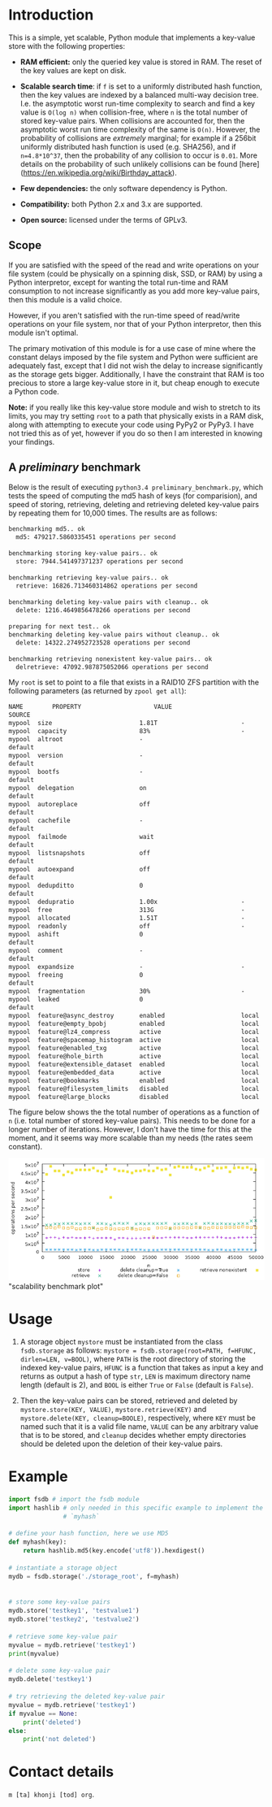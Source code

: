 Introduction
============

This is a simple, yet scalable, Python module that implements a key-value store
with the following properties:

  * **RAM efficient:** only the queried key value is stored in RAM. The reset
    of the key values are kept on disk.

  * **Scalable search time**: if `f` is set to a uniformly distributed hash
    function, then the key values are indexed by a balanced multi-way
    decision tree. I.e. the asymptotic worst run-time complexity to
    search and find a key value is `O(log n)` when collision-free, where `n`
    is the total number of stored key-value pairs. When collisions
    are accounted for, then the asymptotic worst run time complexity of the
    same is `O(n)`. However, the probability of
    collisions are _extremely_ marginal; for example if a 256bit uniformly
    distributed hash function is used (e.g. SHA256), and if `n=4.8*10^37`,
    then the probability of any collision to occur is `0.01`. More details on
    the probability of such unlikely collisions can be found [here]
    (https://en.wikipedia.org/wiki/Birthday_attack).

  * **Few dependencies:** the only software dependency is Python.

  * **Compatibility:** both Python 2.x and 3.x are supported.

  * **Open source:** licensed under the terms of GPLv3.

Scope
-----
If you are satisfied with the speed of the read and write operations on your
file system (could be physically on a spinning disk, SSD, or RAM) by using a
Python interpretor, except for wanting the total run-time and RAM
consumption to not increase significantly as you add more key-value pairs, then
this module is a valid choice.

However, if you aren't satisfied with the run-time speed of read/write
operations on your file system, nor that of your Python interpretor, then
this module isn't optimal.

The primary motivation of this module is for a use case of mine where the
constant delays imposed by the file system and Python were sufficient are
adequately fast, except that I did not wish the delay to increase significantly
as the storage gets bigger. Additionally, I have the constraint that RAM is too
precious to store a large key-value store in it, but cheap enough to execute a
Python code.

**Note:** if you really like this key-value store module and wish to stretch to its
limits, you may try setting `root` to a path that physically exists in a RAM
disk, along with attempting to execute your code using PyPy2 or PyPy3. I have
not tried this as of yet, however if you do so then I am interested in knowing
your findings.


A _preliminary_ benchmark
-----------------------
Below is the result of executing `python3.4 preliminary_benchmark.py`, which
tests the speed of computing the md5 hash of keys (for comparision), and
speed of storing, retrieving, deleting and retrieving deleted key-value pairs
by repeating them for 10,000 times. The results are as follows:

```
benchmarking md5.. ok
  md5: 479217.5860335451 operations per second

benchmarking storing key-value pairs.. ok
  store: 7944.541497371237 operations per second

benchmarking retrieving key-value pairs.. ok
  retrieve: 16826.713460314862 operations per second

benchmarking deleting key-value pairs with cleanup.. ok
  delete: 1216.4649856478266 operations per second

preparing for next test.. ok
benchmarking deleting key-value pairs without cleanup.. ok
  delete: 14322.274952723528 operations per second

benchmarking retrieving nonexistent key-value pairs.. ok
  delretrieve: 47092.987875052066 operations per second
```

My `root` is set to point to a file that exists in a RAID10 ZFS partition with
the following parameters (as returned by `zpool get all`):
```
NAME        PROPERTY                    VALUE                       SOURCE
mypool  size                        1.81T                       -
mypool  capacity                    83%                         -
mypool  altroot                     -                           default
mypool  version                     -                           default
mypool  bootfs                      -                           default
mypool  delegation                  on                          default
mypool  autoreplace                 off                         default
mypool  cachefile                   -                           default
mypool  failmode                    wait                        default
mypool  listsnapshots               off                         default
mypool  autoexpand                  off                         default
mypool  dedupditto                  0                           default
mypool  dedupratio                  1.00x                       -
mypool  free                        313G                        -
mypool  allocated                   1.51T                       -
mypool  readonly                    off                         -
mypool  ashift                      0                           default
mypool  comment                     -                           default
mypool  expandsize                  -                           -
mypool  freeing                     0                           default
mypool  fragmentation               30%                         -
mypool  leaked                      0                           default
mypool  feature@async_destroy       enabled                     local
mypool  feature@empty_bpobj         enabled                     local
mypool  feature@lz4_compress        active                      local
mypool  feature@spacemap_histogram  active                      local
mypool  feature@enabled_txg         active                      local
mypool  feature@hole_birth          active                      local
mypool  feature@extensible_dataset  enabled                     local
mypool  feature@embedded_data       active                      local
mypool  feature@bookmarks           enabled                     local
mypool  feature@filesystem_limits   disabled                    local
mypool  feature@large_blocks        disabled                    local
```

The figure below shows the the total number of operations as a function of
``n`` (i.e. total number of stored key-value pairs). This needs to be done for
a longer number of iterations. However, I don't have the time for this at the
moment, and it seems way more scalable than my needs (the rates seem constant).

![alt text](https://github.com/mmaakh/fsdb/blob/master/benchmarks/plots/plots.png?raw=true) "scalability benchmark plot"


Usage
=====
  1. A storage object `mystore` must be instantiated from the class
     `fsdb.storage` as follows: `mystore = fsdb.storage(root=PATH, f=HFUNC, dirlen=LEN,
     v=BOOL)`, where `PATH` is the root directory of storing the indexed
     key-value pairs, `HFUNC` is a function that takes as input a key and
     returns as output a hash of type `str`, `LEN` is maximum directory name
     length (default is 2), and `BOOL` is either `True` or `False` (default is
     `False`).

  2. Then the key-value pairs can be stored, retrieved and deleted by
     `mystore.store(KEY, VALUE)`, `mystore.retrieve(KEY)` and
     `mystore.delete(KEY, cleanup=BOOLE)`, respectively, where `KEY` must be
     named such that it is a valid file name, `VALUE` can be any arbitrary
     value that is to be stored, and `cleanup` decides whether empty
     directories should be deleted upon the deletion of their key-value pairs.

Example
=======
```python
import fsdb # import the fsdb module
import hashlib # only needed in this specific example to implement the function
               # `myhash`

# define your hash function, here we use MD5
def myhash(key):
    return hashlib.md5(key.encode('utf8')).hexdigest()

# instantiate a storage object
mydb = fsdb.storage('./storage_root', f=myhash)


# store some key-value pairs
mydb.store('testkey1', 'testvalue1')
mydb.store('testkey2', 'testvalue2')

# retrieve some key-value pair
myvalue = mydb.retrieve('testkey1')
print(myvalue)

# delete some key-value pair
mydb.delete('testkey1')

# try retrieving the deleted key-value pair
myvalue = mydb.retrieve('testkey1')
if myvalue == None:
    print('deleted')
else:
    print('not deleted')
```

Contact details
===============
``m [ta] khonji [tod] org``.
